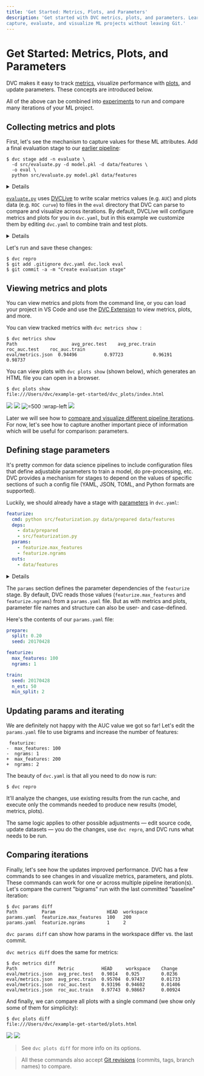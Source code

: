 ```yaml
---
title: 'Get Started: Metrics, Plots, and Parameters'
description: 'Get started with DVC metrics, plots, and parameters. Learn how to
capture, evaluate, and visualize ML projects without leaving Git.'
---
```


# Get Started: Metrics, Plots, and Parameters

DVC makes it easy to track [metrics](/doc/command-reference/metrics), visualize
performance with [plots](/doc/command-reference/plots), and update
<abbr>parameters</abbr>. These concepts are introduced below.

<admon type="tip">

All of the above can be combined into [experiments] to run and compare many
iterations of your ML project.

[experiments]: /doc/start/experiments

</admon>

## Collecting metrics and plots

First, let's see the mechanism to capture values for these ML attributes. Add a
final evaluation stage to our [earlier pipeline]:

```cli
$ dvc stage add -n evaluate \
  -d src/evaluate.py -d model.pkl -d data/features \
  -o eval \
  python src/evaluate.py model.pkl data/features
```

[earlier pipeline]: /doc/start/data-management/data-pipelines

<details>

### 💡 Expand to get a peek under the hood

`dvc stage add` will generates this new stage in the `dvc.yaml` file:

```yaml
evaluate:
  cmd: python src/evaluate.py model.pkl data/features
  deps:
    - data/features
    - model.pkl
    - src/evaluate.py
  outs:
    - eval
```

We cache your metrics and plots files with DVC, by making `eval` directory as a
stage output the same way outputs were added in previous stages. This is the
easiest way to handle this, and if amount of files and size is growing it
doesn't affect your Git history. Alternatively it could be setup in more
granular way to track certain metrics files or plots in Git, while other files
could still be tracked by DVC.

</details>

[`evaluate.py`] uses [DVCLive] to write scalar metrics values (e.g. `AUC`) and
plots data (e.g. `ROC curve`) to files in the `eval` directory that DVC can
parse to compare and visualize across iterations. By default, DVCLive will
configure metrics and plots for you in `dvc.yaml`, but in this example we
customize them by editing `dvc.yaml` to combine train and test plots.

<details>

### 💡 Expand to see how to customize metrics and plots

To combine train and test data, and to set other custom attributes like titles,
first disable DVCLive's default configuration by opening `src/evaluate.py`,
finding `with Live(EVAL_PATH) as live:`, and modifying it to
`with Live(EVAL_PATH, dvcyaml=False) as live:`. Then add the following custom
configuration to `dvc.yaml`:

<!-- prettier-ignore-start -->
```yaml
metrics:
- eval/metrics.json
plots:
- ROC:
    template: simple
    x: fpr
    y:
      eval/plots/sklearn/roc/train.json: tpr
      eval/plots/sklearn/roc/test.json: tpr
- Confusion-Matrix:
    template: confusion
    x: actual
    y:
      eval/plots/sklearn/cm/train.json: predicted
      eval/plots/sklearn/cm/test.json: predicted
- Precision-Recall:
    template: simple
    x: recall
    y:
      eval/plots/sklearn/prc/train.json: precision
      eval/plots/sklearn/prc/test.json: precision
- eval/plots/images/importance.png
```
<!-- prettier-ignore-end -->

This flexibility to define your own metrics and plots configuration means that
you can even [generate your own] metrics and plots data without using DVCLive!

</details>

Let's run and save these changes:

```cli
$ dvc repro
$ git add .gitignore dvc.yaml dvc.lock eval
$ git commit -a -m "Create evaluation stage"
```

## Viewing metrics and plots

You can view metrics and plots from the command line, or you can load your
project in VS Code and use the [DVC Extension] to view metrics, plots, and more.

You can view tracked metrics with `dvc metrics show `:

```dvc
$ dvc metrics show
Path                    avg_prec.test    avg_prec.train    roc_auc.test    roc_auc.train
eval/metrics.json  0.94496          0.97723           0.96191         0.98737
```

You can view plots with `dvc plots show` (shown below), which generates an HTML
file you can open in a browser.

```cli
$ dvc plots show
file:///Users/dvc/example-get-started/dvc_plots/index.html
```

![](/img/plots_prc_get_started_show.svg)
![](/img/plots_roc_get_started_show.svg)
![](/img/plots_importance_get_started_show.png '=500 :wrap-left')
![](/img/plots_cm_get_started_show.svg)

[`evaluate.py`]:
  https://github.com/iterative/example-get-started/blob/master/src/evaluate.py
[generate your own]: /doc/user-guide/experiment-management/visualizing-plots

Later we will see how to
[compare and visualize different pipeline iterations](#comparing-iterations).
For now, let's see how to capture another important piece of information which
will be useful for comparison: parameters.

[dvclive]: /doc/dvclive
[`roc_curve`]:
  https://scikit-learn.org/stable/modules/generated/sklearn.metrics.roc_curve.html
[`confusion_matrix`]:
  https://scikit-learn.org/stable/modules/generated/sklearn.metrics.confusion_matrix.html
[plots files]: /doc/user-guide/project-structure/dvcyaml-files#plots
[dvc extension]:
  https://marketplace.visualstudio.com/items?itemName=Iterative.dvc

## Defining stage parameters

It's pretty common for data science pipelines to include configuration files
that define adjustable parameters to train a model, do pre-processing, etc. DVC
provides a mechanism for stages to depend on the values of specific sections of
such a config file (YAML, JSON, TOML, and Python formats are supported).

Luckily, we should already have a stage with
[parameters](/doc/command-reference/params) in `dvc.yaml`:

```yaml
featurize:
  cmd: python src/featurization.py data/prepared data/features
  deps:
    - data/prepared
    - src/featurization.py
  params:
    - featurize.max_features
    - featurize.ngrams
  outs:
    - data/features
```

<details>

### ⚙️ Expand to recall how it was generated.

The `featurize` stage was created with this `dvc stage add` command. Notice the
argument sent to the `-p` option (short for `--params`):

```cli
$ dvc stage add -n featurize \
          -p featurize.max_features,featurize.ngrams \
          -d src/featurization.py -d data/prepared \
          -o data/features \
          python src/featurization.py data/prepared data/features
```

</details>

The `params` section defines the parameter dependencies of the `featurize`
stage. By default, DVC reads those values (`featurize.max_features` and
`featurize.ngrams`) from a `params.yaml` file. But as with metrics and plots,
parameter file names and structure can also be user- and case-defined.

Here's the contents of our `params.yaml` file:

```yaml
prepare:
  split: 0.20
  seed: 20170428

featurize:
  max_features: 100
  ngrams: 1

train:
  seed: 20170428
  n_est: 50
  min_split: 2
```

## Updating params and iterating

We are definitely not happy with the AUC value we got so far! Let's edit the
`params.yaml` file to use bigrams and increase the number of features:

```git
 featurize:
-  max_features: 100
-  ngrams: 1
+  max_features: 200
+  ngrams: 2
```

The beauty of `dvc.yaml` is that all you need to do now is run:

```cli
$ dvc repro
```

It'll analyze the changes, use existing results from the <abbr>run cache</abbr>,
and execute only the commands needed to produce new results (model, metrics,
plots).

The same logic applies to other possible adjustments — edit source code, update
datasets — you do the changes, use `dvc repro`, and DVC runs what needs to be
run.

## Comparing iterations

Finally, let's see how the updates improved performance. DVC has a few commands
to see changes in and visualize metrics, parameters, and plots. These commands
can work for one or across multiple pipeline iteration(s). Let's compare the
current "bigrams" run with the last committed "baseline" iteration:

```cli
$ dvc params diff
Path         Param                   HEAD  workspace
params.yaml  featurize.max_features  100   200
params.yaml  featurize.ngrams        1     2
```

`dvc params diff` can show how params in the workspace differ vs. the last
commit.

`dvc metrics diff` does the same for metrics:

```cli
$ dvc metrics diff
Path               Metric          HEAD     workspace    Change
eval/metrics.json  avg_prec.test   0.9014   0.925        0.0236
eval/metrics.json  avg_prec.train  0.95704  0.97437      0.01733
eval/metrics.json  roc_auc.test    0.93196  0.94602      0.01406
eval/metrics.json  roc_auc.train   0.97743  0.98667      0.00924
```

And finally, we can compare all plots with a single command (we show only some
of them for simplicity):

```cli
$ dvc plots diff
file:///Users/dvc/example-get-started/plots.html
```

![](/img/plots_prc_get_started_diff.svg)
![](/img/plots_importance_get_started_diff.png)

> See `dvc plots diff` for more info on its options.

> All these commands also accept
> [Git revisions](https://git-scm.com/docs/gitrevisions) (commits, tags, branch
> names) to compare.
